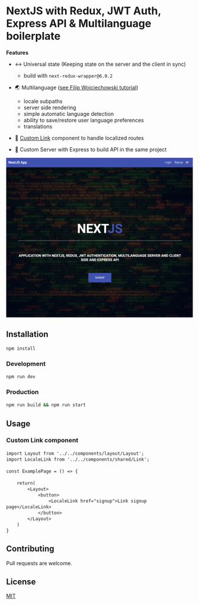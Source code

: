 # NextJS with Redux, JWT Auth, Express API & Multilanguage boilerplate

**Features**

* ↔ Universal state (Keeping state on the server and the client in sync)
     * build with `next-redux-wrapper@6.0.2`

* 🌏 Multilanguage ([see Filip Wojciechowski tutorial](https://medium.com/swlh/how-to-build-a-multilingual-website-in-next-js-2924eeb462bc))
     * locale subpaths
     * server side rendering
     * simple automatic language detection
     * ability to save/restore user language preferences
     * translations

* 🔗 [Custom Link](#custom-link-component) component to handle localized routes

- 📐 Custom Server with Express to build API in the same project

![Demo](screenshot.png?raw=true "Demo")


## Installation

```bash
npm install
```
### Development
```bash
npm run dev
```

### Production
```bash
npm run build && npm run start
```

## Usage
### Custom Link component
```
import Layout from '../../components/layout/Layout';
import LocaleLink from '../../components/shared/Link';

const ExamplePage = () => {
   
    return(
        <Layout>
            <button>
                <LocaleLink href="signup">Link signup page</LocaleLink>
            </button>
        </Layout>
    )
}
```

## Contributing
Pull requests are welcome.


## License
[MIT](https://choosealicense.com/licenses/mit/)